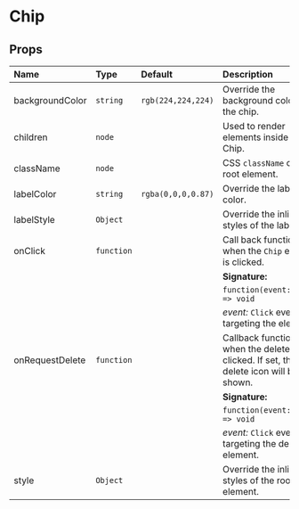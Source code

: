Chip
====


Props
-----

| Name | Type | Default | Description |
|:-----|:-----|:-----|:-----| 
|backgroundColor | `string` | `rgb(224,224,224)` | Override the background color of the chip.|
|children | `node` | | Used to render elements inside the Chip.| 
|className | `node` | | CSS `className` of the root element.|
|labelColor | `string` | `rgba(0,0,0,0.87)` | Override the label color.|
|labelStyle | `Object` | | Override the inline-styles of the label|
|onClick | `function` | | Call back function when the `Chip` element is clicked.
| | | | **Signature:** |
| | | | `function(event:object) => void` |
| | | | *event:* `Click` event targeting the element. |
|onRequestDelete| `function` | | Callback function fired when the delete icon is clicked. If set, the delete icon will be shown.|
| | | | **Signature:** |
| | | | `function(event:object) => void` |
| | | | *event:* `Click` event targeting the deleteIcon element. |
|style| `Object` | | Override the inline-styles of the root element.|
